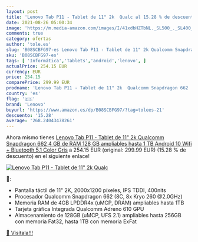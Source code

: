 ```yaml
---
layout: post
title: 'Lenovo Tab P11 - Tablet de 11" 2k  Qualc al 15.28 % de descuento'
date: 2021-08-26 05:00:34
image: 'https://m.media-amazon.com/images/I/41xdbHZTbNL._SL500_._SL400_.jpg'
comments: true
category: ofertas
author: 'tole.es'
slug: 'B08SCBFG97-es Lenovo Tab P11 - Tablet de 11" 2k Qualcomm Snapdragon 662...'
sku: 'B08SCBFG97-es'
tags: [ 'Informática','Tablets','android','lenovo', ]
actualPrice: 254.15 EUR
currency: EUR
price: 254.15
comparePrice: 299.99 EUR
prodname: 'Lenovo Tab P11 - Tablet de 11" 2k  Qualcomm Snapdragon 662  4 GB de RAM  128 GB ampliables hasta 1 TB  Android 10  Wifi + Bluetooth 5.1   Color Gris'
country: 'es'
flag: '🇪🇸'
brand: 'Lenovo'
buyurl: 'https://www.amazon.es/dp/B08SCBFG97/?tag=tolees-21'
descuento: '15.28'
average: '268.24043478261'
---
```


Ahora mismo tienes [Lenovo Tab P11 - Tablet de 11" 2k  Qualcomm Snapdragon 662  4 GB de RAM  128 GB ampliables hasta 1 TB  Android 10  Wifi + Bluetooth 5.1   Color Gris](https://www.amazon.es/dp/B08SCBFG97/?tag=tolees-21) a 254.15 EUR (original: 299.99 EUR) (15.28 %  de descuento) en el siguiente enlace!

[![Lenovo Tab P11 - Tablet de 11" 2k  Qualc](https://m.media-amazon.com/images/I/41xdbHZTbNL._SL500_._SL400_.jpg)](https://www.amazon.es/dp/B08SCBFG97/?tag=tolees-21)

🔎:

- Pantalla táctil de 11" 2K, 2000x1200 píxeles, IPS TDDI, 400nits
- Procesador Qualcomm Snapdragon 662 (8C, 8x Kryo 260 @2.0GHz)
- Memoria RAM de 4GB LPDDR4x (uMCP, DRAM) ampliables hasta 1TB
- Tarjeta gráfica Integrada Qualcomm Adreno 610 GPU
- Almacenamiento de 128GB (uMCP, UFS 2.1) ampliables hasta 256GB con memoria Fat32, hasta 1TB con memoria ExFat

[🛒 Visítala!!!](https://www.amazon.es/dp/B08SCBFG97/?tag=tolees-21)
